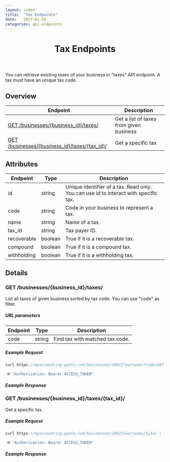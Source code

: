 ```yaml
---
layout: index
title:  "Tax Endpoints"
date:   2017-01-26
categories: api-endpoints
---
```


<header>
<h1>Tax Endpoints</h1>
</header>

You can retrieve existing taxes of your business in "taxes" API endpoint. A tax must have an unique tax code.

## Overview
| Endpoint                                                        |  Description  |
| -------------                                                   | ----- |
| [GET /businesses/{business_id}/taxes/](#get-businessesbusiness_idtaxes) | Get a list of taxes from given business |
| [GET /businesses/{business_id}/taxes/{tax_id}/](#get-businessesbusiness_idtaxestax_id) |  Get a specific tax      |

## Attributes
| Endpoint                          | Type          | Description                                   |
| -------------                     | -----         | -----                                         |
| id                                | string        | Unique identifier of a tax. Read only. You can use id to interact with specific tax. |
| code                              | string        | Code in your business to represent a tax.     |
| name                              | string        | Name of a tax.                                |
| tax_id                            | string        | Tax payer ID.                                 |
| recoverable                       | boolean       | True if it is a recoverable tax.              |
| compound                          | boolean       | True if it is a compound tax.                 |
| withholding                       | boolean       | True if it is a withholding tax.               |

## Details
### GET /businesses/{business_id}/taxes/
List all taxes of given business sorted by tax code. You can use "code" as filter.

##### URL parameters
| Endpoint                          | Type          | Description                                   |
| -------------                     | -----         | -----                                         |
| code                              | string        | Find tax with matched tax code.             |

##### Example Request
```JavaScript
curl https://myaccounting.pymlo.com/businesses/dd921fea/taxes?code=VAT-7 \

-H "Authorization: Bearer ACCESS_TOKEN"
```

##### Example Response


### GET /businesses/{business_id}/taxes/{tax_id}/
Get a specific tax.

##### Example Request
```JavaScript
curl https://myaccounting.pymlo.com/businesses/dd921fea/taxes/ty1n/ \ 

-H "Authorization: Bearer ACCESS_TOKEN"
```

##### Example Response


